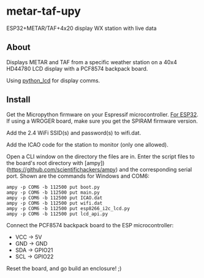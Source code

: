 # metar-taf-upy
ESP32+METAR/TAF+4x20 display WX station with live data

## About
Displays METAR and TAF from a specific weather station on a 40x4 HD44780 LCD display with a PCF8574 backpack board.

Using [python_lcd](https://github.com/dhylands/python_lcd) for display comms.

## Install


Get the Micropython firmware on your Espressif microcontroller. [For ESP32](https://micropython.org/download/esp32/). If using a WROGER board, make sure you get the SPIRAM firmware version.

Add the 2.4 WiFi SSID(s) and password(s) to wifi.dat.

Add the ICAO code for the station to monitor (only one allowed).

Open a CLI window on the directory the files are in. Enter the script files to the board's root directory with [ampy])(https://github.com/scientifichackers/ampy) and the corresponding serial port. Shown are the commands for Windows and COM6:

```
ampy -p COM6 -b 112500 put boot.py
ampy -p COM6 -b 112500 put main.py
ampy -p COM6 -b 112500 put ICAO.dat
ampy -p COM6 -b 112500 put wifi.dat
ampy -p COM6 -b 112500 put esp8266_i2c_lcd.py
ampy -p COM6 -b 112500 put lcd_api.py
```

Connect the PCF8574 backpack board to the ESP microcontroller:

* VCC -> 5V
* GND -> GND
* SDA -> GPIO21
* SCL -> GPIO22

Reset the board, and go build an enclosure! ;)
